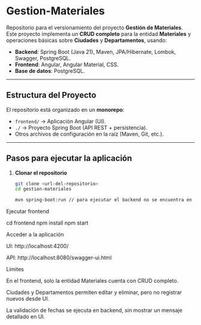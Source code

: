# Gestion-Materiales

Repositorio para el versionamiento del proyecto **Gestión de Materiales**.  
Este proyecto implementa un **CRUD completo** para la entidad **Materiales** y operaciones básicas sobre **Ciudades** y **Departamentos**, usando:

- **Backend**: Spring Boot (Java 21), Maven, JPA/Hibernate, Lombok, Swagger, PostgreSQL.
- **Frontend**: Angular, Angular Material, CSS.
- **Base de datos**: PostgreSQL.

---

## Estructura del Proyecto
El repositorio está organizado en un **monorepo**:
- `frontend/` → Aplicación Angular (UI).
- `./` → Proyecto Spring Boot (API REST + persistencia).
- Otros archivos de configuración en la raíz (Maven, Git, etc.).

---

## Pasos para ejecutar la aplicación

1. **Clonar el repositorio**
   ```bash
   git clone <url-del-repositorio>
   cd gestion-materiales

   mvn spring-boot:run // para ejecutar el backend no se encuentra en la raiz del proyecto

Ejecutar frontend

cd frontend
npm install
npm start


Acceder a la aplicación

UI: http://localhost:4200/

API: http://localhost:8080/swagger-ui.html


Limites

En el frontend, solo la entidad Materiales cuenta con CRUD completo.

Ciudades y Departamentos permiten editar y eliminar, pero no registrar nuevos desde UI.

La validación de fechas se ejecuta en backend, sin mostrar un mensaje detallado en UI.
